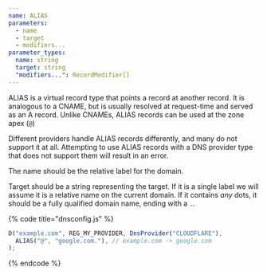 ```yaml
---
name: ALIAS
parameters:
  - name
  - target
  - modifiers...
parameter_types:
  name: string
  target: string
  "modifiers...": RecordModifier[]
---
```


ALIAS is a virtual record type that points a record at another record. It is analogous to a CNAME, but is usually resolved at request-time and served as an A record. Unlike CNAMEs, ALIAS records can be used at the zone apex (`@`)

Different providers handle ALIAS records differently, and many do not support it at all. Attempting to use ALIAS records with a DNS provider type that does not support them will result in an error.

The name should be the relative label for the domain.

Target should be a string representing the target. If it is a single label we will assume it is a relative name on the current domain. If it contains *any* dots, it should be a fully qualified domain name, ending with a `.`.

{% code title="dnsconfig.js" %}
```javascript
D("example.com", REG_MY_PROVIDER, DnsProvider("CLOUDFLARE"),
  ALIAS("@", "google.com."), // example.com -> google.com
);
```
{% endcode %}
